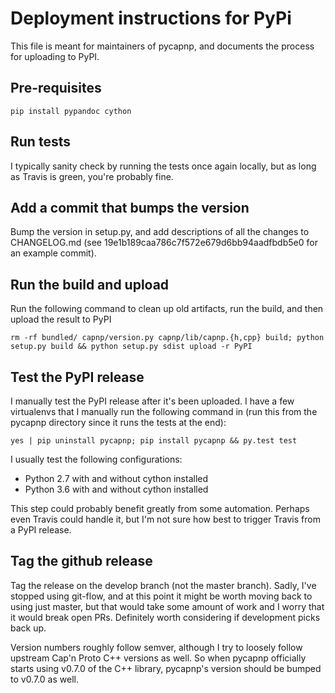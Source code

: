 # Deployment instructions for PyPi

This file is meant for maintainers of pycapnp, and documents the process for uploading to PyPI.

## Pre-requisites

```
pip install pypandoc cython
```

## Run tests

I typically sanity check by running the tests once again locally, but as long as Travis is green, you're probably fine.

## Add a commit that bumps the version

Bump the version in setup.py, and add descriptions of all the changes to CHANGELOG.md (see 19e1b189caa786c7f572e679d6bb94aadfbdb5e0 for an example commit).

## Run the build and upload

Run the following command to clean up old artifacts, run the build, and then upload the result to PyPI

```
rm -rf bundled/ capnp/version.py capnp/lib/capnp.{h,cpp} build; python setup.py build && python setup.py sdist upload -r PyPI
```

## Test the PyPI release

I manually test the PyPI release after it's been uploaded. I have a few virtualenvs that I manually run the following command in (run this from the pycapnp directory since it runs the tests at the end):
```
yes | pip uninstall pycapnp; pip install pycapnp && py.test test
```

I usually test the following configurations:
- Python 2.7 with and without cython installed
- Python 3.6 with and without cython installed

This step could probably benefit greatly from some automation. Perhaps even Travis could handle it, but I'm not sure how best to trigger Travis from a PyPI release.

## Tag the github release

Tag the release on the develop branch (not the master branch). Sadly, I've stopped using git-flow, and at this point it might be worth moving back to using just master, but that would take some amount of work and I worry that it would break open PRs. Definitely worth considering if development picks back up.

Version numbers roughly follow semver, although I try to loosely follow upstream Cap'n Proto C++ versions as well. So when pycapnp officially starts using v0.7.0 of the C++ library, pycapnp's version should be bumped to v0.7.0 as well.
